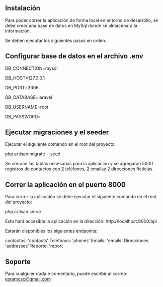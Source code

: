 ## Instalación

Para poder correr la aplicación de forma local en entorno de desarrollo, se debe crear una base de datos en MySql donde se almacenará la información.

Se deben ejecutar los siguientes pasos en orden.

## Configurar base de datos en el archivo .env

DB_CONNECTION=mysql

DB_HOST=127.0.0.1

DB_PORT=3306

DB_DATABASE=laravel

DB_USERNAME=root

DB_PASSWORD=


## Ejecutar migraciones y el seeder

Ejecutar el siguiente comando en el root del proyecto:

php artisan migrate --seed

Se crearan las tablas necesarias para la aplicación y se agregaran 5000 registros de contactos con 2 teléfonos, 2 emailsy 2 direcciones ficticias.

## Correr la aplicación en el puerto 8000

Para correr la aplicación se debe ejecutar el siguiente comando en el root del proyecto:

php artisan serve

Esto hará accesible la aplicación en la dirección: http://localhost:8000/api

Estarán disponibles los siguientes endpoints:

contactos: 'contacts'
Teléfonos: 'phones'
Emails: 'emails'
Direcciones: 'addresses'
Reporte: 'report

## Soporte

Para cualquier duda o comentario, puede escribir al correo: esramosc@gmail.com


